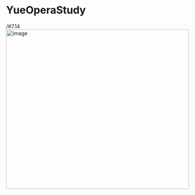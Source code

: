 # YueOperaStudy
/#7.14
<img width="499" height="437" alt="image" src="https://github.com/user-attachments/assets/6f8e0ab7-3182-433e-b676-47c5f851ede4" />
